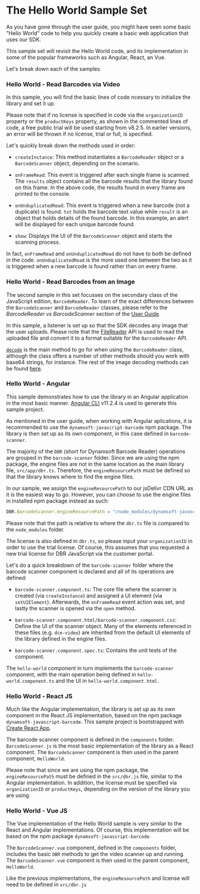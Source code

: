 # The Hello World Sample Set

As you have gone through the user guide, you might have seen some basic "Hello World" code to help you quickly create a basic web application that uses our SDK. 

This sample set will revisit the Hello World code, and its implementation in some of the popular frameworks such as Angular, React, an Vue.

Let's break down each of the samples

### Hello World - Read Barcodes via Video

In this sample, you will find the basic lines of code ncessary to initialize the library and set it up.

Please note that if no license is specified in code via the `organizationID` property or the `productKeys` property, as shown in the commented lines of code, a free public trial will be used starting from v8.2.5. In earlier versions, an error will be thrown if no license, trial or full, is specified.

Let's quickly break down the methods used in order:

- `createInstance`: This method instantiates a `BarcodeReader` object or a `BarcodeScanner` object, depending on the scenario.

- `onFrameRead`: This event is triggered after each single frame is scanned. The `results` object contains all the barcode results that the library found on this frame. In the above code, the results found in every frame are printed to the console. 

- `onUnduplicatedRead`: This event is triggered when a new barcode (not a duplicate) is found. `txt` holds the barcode text value while `result` is an object that holds details of the found barcode. In this example, an alert will be displayed for each unique barcode found.

- `show`: Displays the UI of the `BarcodeScanner` object and starts the scanning process.

In fact, `onFrameRead` and `onUnduplicatedRead` do not have to both be defined in the code. `onUnduplicatedRead` is the more used one between the two as it is triggered when a new barcode is found rather than on every frame.

### Hello World - Read Barcodes from an Image
The second sample in this set focusses on the secondary class of the JavaScript edition, `BarcodeReader`. To learn of the exact differences between the `BarcodeScanner` and `BarcodeReader` classes, please refer to the *BarcodeReader vs BarcodeScanner* section of the [User Guide](https://github.com/Dynamsoft/javascript-barcode#readme).

In this sample, a listener is set up so that the SDK decodes any image that the user uploads. Please note that the [FileReader](https://developer.mozilla.org/en-US/docs/Web/API/FileReader) API is used to read the uploaded file and convert it to a format suitable for the `BarcodeReader` API.

[`decode`](https://www.dynamsoft.com/barcode-reader/programming/javascript/api-reference/BarcodeReader.html?ver=latest#decode) is the main method to go for when using the `BarcodeReader` class, although the class offers a number of other methods should you work with base64 strings, for instance. The rest of the image decoding methods can be found [here](https://www.dynamsoft.com/barcode-reader/programming/javascript/api-reference/BarcodeReader.html?ver=latest#decode-barcode).

### Hello World - Angular

This sample demonstrates how to use the library in an Angular application in the most basic manner. [Angular CLI](https://github.com/angular/angular-cli) v11.2.4 is used to generate this sample project.

As mentioned in the user guide, when working with Angular aplications, it is recommended to use the `dynamsoft-javascript-barcode` npm package. The library is then set up as its own component, in this case defined in `barcode-scanner`.

The majority of the `DBR` (short for Dynamsoft Barcode Reader) operations are grouped in the `barcode-scanner` folder. Since we are using the npm package, the engine files are not in the same location as the main library file, `src/app/dbr.ts`. Therefore, the `engineResourcePath` must be defined so that the library knows where to find the engine files.

In our sample, we assign the `engineResourcePath` to our jsDelivr CDN URL as it is the easiest way to go. However, you can choose to use the engine files in installed npm package instead as such:
```js
DBR.BarcodeScanner.engineResourcePath = "/node_modules/dynamsoft-javascript-barcode/dist/"; // use the npm package in node_modules
```
Please note that the path is relative to where the `dbr.ts` file is compared to the `node_modules` folder.

The license is also defined in `dbr.ts`, so please input your `organizationID` in order to use the trial license. Of course, this assumes that you requested a new trial license for DBR JavaScript via the customer portal.

Let's do a quick breakdown of the `barcode-scanner` folder where the barcode scanner component is declared and all of its operations are defined:

- `barcode-scanner.component.ts`: The core file where the scanner is created (via `createInstance`) and assigned a UI element (via `setUIElement`). Afterwards, the `onFrameRead` event action was set, and lastly the scanner is opened via the `open` method.

- `barcode-scanner.component.html/barcode-scanner.component.css`: Define the UI of the scanner object. Many of the elements referenced in these files (e.g. `dce-video`) are inherited from the default UI elements of the library defined in the engine files.

- `barcode-scanner.component.spec.ts`: Contains the unit tests of the component.

The `hello-world` component in turn implements the `barcode-scanner` component, with the main operation being defined in `hello-world.component.ts` and the UI in `hello-world.component.html`.

### Hello World - React JS
Much like the Angular implementation, the library is set up as its own component in the React JS implementation, based on the npm package `dynamsoft-javascript-barcode`. This sample project is bootstrapped with [Create React App](https://github.com/facebook/create-react-app).

The barcode scanner component is defined in the `components` folder. `BarcodeScanner.js` is the most basic implementation of the library as a React component. The `BarcodeScanner` component is then used in the parent component, `HelloWorld`.

Please note that since we are using the npm package, the `engineResourcePath` must be defined in the `src/dbr.js` file, similar to the Angular implementation. In addition, the license must be specified via `organizationID` or `productKeys`, depending on the version of the library you are using.

### Hello World - Vue JS
The Vue implementation of the Hello World sample is very similar to the React and Angular implementations. Of course, this implementation will be based on the npm package `dynamsoft-javascript-barcode`.

The `BarcodeScanner.vue` component, defined in the `components` folder, includes the basic `DBR` methods to get the video scanner up and running. The `BarcodeScanner.vue` component is then used in the parent component, `HelloWorld`.

Like the previous implementations, the `engineResourcePath` and license will need to be defined in `src/dbr.js`

